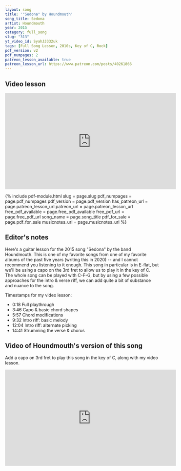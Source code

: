 ```yaml
---
layout: song
title: '"Sedona" by Houndmouth'
song_title: Sedona
artist: Houndmouth
year: 2015
category: full_song
slug: "313"
yt_video_id: SyahJJ332uk
tags: [Full Song Lesson, 2010s, Key of C, Rock]
pdf_version: v2
pdf_numpages: 2
patreon_lesson_available: true
patreon_lesson_url: https://www.patreon.com/posts/40261866
---
```



<!-- https://youtu.be/SyahJJ332uk -->



## Video lesson

<iframe width="560" height="315" src="https://www.youtube.com/embed/SyahJJ332uk" frameborder="0" allow="accelerometer; autoplay; encrypted-media; gyroscope; picture-in-picture" allowfullscreen></iframe>

{% include pdf-module.html slug = page.slug pdf_numpages = page.pdf_numpages pdf_version = page.pdf_version has_patreon_url = page.patreon_lesson_url patreon_url = page.patreon_lesson_url free_pdf_available = page.free_pdf_available free_pdf_url = page.free_pdf_url song_name = page.song_title pdf_for_sale = page.pdf_for_sale musicnotes_url = page.musicnotes_url %}

## Editor's notes

Here's a guitar lesson for the 2015 song "Sedona" by the band Houndmouth. This is one of my favorite songs from one of my favorite albums of the past five years (writing this in 2020) -- and I cannot recommend you listening to it enough. This song in particular is in E-flat, but we'll be using a capo on the 3rd fret to allow us to play it in the key of C. The whole song can be played with C-F-G, but by using a few possible approaches for the intro & verse riff, we can add quite a bit of substance and nuance to the song.

Timestamps for my video lesson:

- 0:18 Full playthrough
- 3:46 Capo & basic chord shapes
- 5:57 Chord modifications
- 9:32 Intro riff: basic melody
- 12:04 Intro riff: alternate picking
- 14:41 Strumming the verse & chorus

## Video of Houndmouth's version of this song

Add a capo on 3rd fret to play this song in the key of C, along with my video lesson.

<iframe width="560" height="315" src="https://www.youtube.com/embed/Y8wifV5RYr8" frameborder="0" allow="accelerometer; autoplay; encrypted-media; gyroscope; picture-in-picture" allowfullscreen></iframe>
